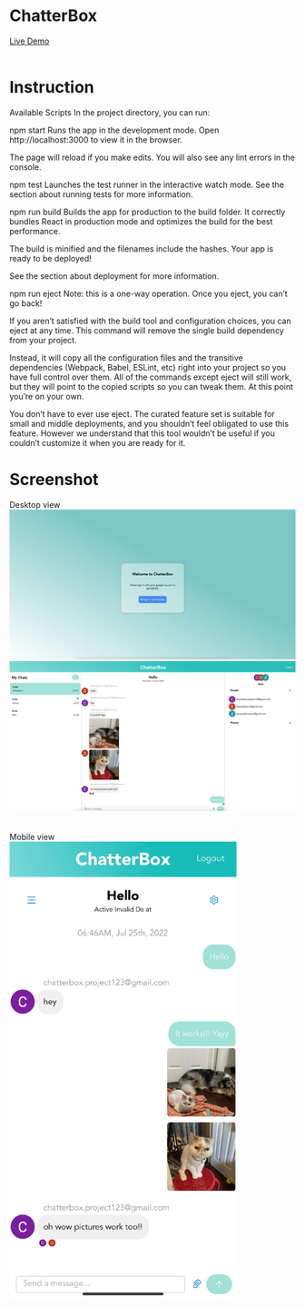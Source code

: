 # ChatterBox

<a href="https://www.imdavidpham.com/chatterbox/">Live Demo</a><br><br>

# Instruction 
Available Scripts
In the project directory, you can run:

npm start
Runs the app in the development mode.
Open http://localhost:3000 to view it in the browser.

The page will reload if you make edits.
You will also see any lint errors in the console.

npm test
Launches the test runner in the interactive watch mode.
See the section about running tests for more information.

npm run build
Builds the app for production to the build folder.
It correctly bundles React in production mode and optimizes the build for the best performance.

The build is minified and the filenames include the hashes.
Your app is ready to be deployed!

See the section about deployment for more information.

npm run eject
Note: this is a one-way operation. Once you eject, you can’t go back!

If you aren’t satisfied with the build tool and configuration choices, you can eject at any time. This command will remove the single build dependency from your project.

Instead, it will copy all the configuration files and the transitive dependencies (Webpack, Babel, ESLint, etc) right into your project so you have full control over them. All of the commands except eject will still work, but they will point to the copied scripts so you can tweak them. At this point you’re on your own.

You don’t have to ever use eject. The curated feature set is suitable for small and middle deployments, and you shouldn’t feel obligated to use this feature. However we understand that this tool wouldn’t be useful if you couldn’t customize it when you are ready for it.



# Screenshot
Desktop view<br>
<img src="https://github.com/davidphamm/chatterbox/blob/main/screenshot1.png?raw=true"/>
<img src="https://github.com/davidphamm/chatterbox/blob/main/screenshot2.png?raw=true"/><br><br><br>
Mobile view<br>
<img src="https://github.com/davidphamm/chatterbox/blob/main/screenshot3.jpeg?raw=true" width="400"/><br><br><br>

